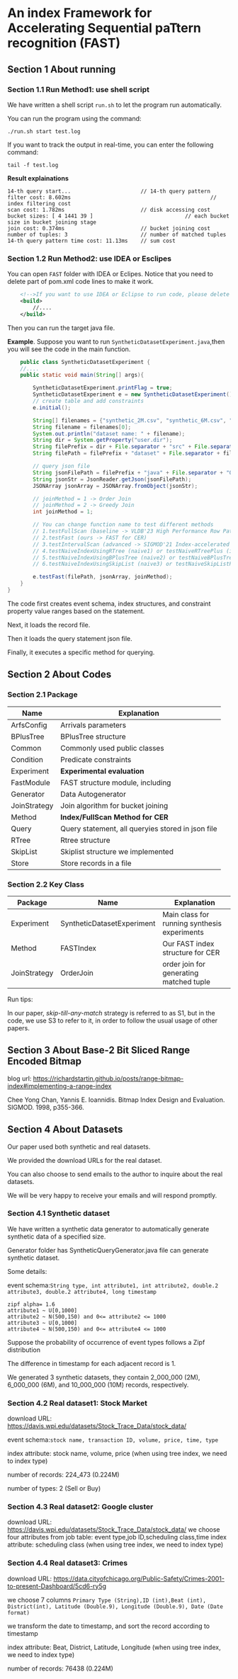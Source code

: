 # An index Framework for Accelerating Sequential paTtern recognition (FAST)



## Section 1 About running

### Section 1.1 Run Method1: use shell script

We have written a shell script ```run.sh``` to let the program run automatically.

You can run the program using the command:

```
./run.sh start test.log
```

If you want to track the output in real-time, you can enter the following command:

```
tail -f test.log
```

**Result explainations**

```
14-th query start...                      // 14-th query pattern
filter cost: 8.602ms											// index filtering cost
scan cost: 1.782ms	                      // disk accessing cost
bucket sizes: [ 4 1441 39 ]								// each bucket size in bucket joining stage
join cost: 0.374ms                        // bucket joining cost
number of tuples: 3                       // number of matched tuples
14-th query pattern time cost: 11.13ms    // sum cost
```

### Section 1.2 Run Method2: use IDEA or Esclipes

You can open ```FAST``` folder with IDEA or Eclipes. Notice that you need to delete part of pom.xml code lines to make it work.

```xml
    <!-->If you want to use IDEA or Eclipse to run code, please delete below content<-->
    <build>
        //....
    </build>
```

Then you can run the target java file.

**Example**. Suppose you want to run ```SyntheticDatasetExperiment.java```,then you will see the code in the main function.

```java
    public class SyntheticDatasetExperiment {
    //....
    public static void main(String[] args){

        SyntheticDatasetExperiment.printFlag = true;
        SyntheticDatasetExperiment e = new SyntheticDatasetExperiment();
        // create table and add constraints
        e.initial();

        String[] filenames = {"synthetic_2M.csv", "synthetic_6M.csv", "synthetic_10M.csv"};
        String filename = filenames[0];
        System.out.println("dataset name: " + filename);
        String dir = System.getProperty("user.dir");
        String filePrefix = dir + File.separator + "src" + File.separator + "main" + File.separator;
        String filePath = filePrefix + "dataset" + File.separator + filename;

        // query json file
        String jsonFilePath = filePrefix + "java" + File.separator + "Query" + File.separator + "synthetic_query.json";
        String jsonStr = JsonReader.getJson(jsonFilePath);
        JSONArray jsonArray = JSONArray.fromObject(jsonStr);

        // joinMethod = 1 -> Order Join
        // joinMethod = 2 -> Greedy Join
        int joinMethod = 1;

        // You can change function name to test different methods
        // 1.testFullScan (baseline -> VLDB'23 High Performance Row Pattern Recognition Using Joins)
        // 2.testFast (ours -> FAST for CER)
        // 3.testIntervalScan (advanced -> SIGMOD'21 Index-accelerated Pattern Matching in event stores)
        // 4.testNaiveIndexUsingRTree (naive1) or testNaiveRTreePlus (it means using interval filtering algorithm)
        // 5.testNaiveIndexUsingBPlusTree (naive2) or testNaiveBPlusTreePlus (it means using interval filtering algorithm)
        // 6.testNaiveIndexUsingSkipList (naive3) or testNaiveSkipListPlus (it means using interval filtering algorithm)

        e.testFast(filePath, jsonArray, joinMethod);
    }
}
```

The code first creates event schema, index structures, and constraint property value ranges based on the statement.

Next, it loads the record file.

Then it loads the query statement json file.

Finally, it executes a specific method for querying.



## Section 2 About Codes

### Section 2.1 Package

| Name         | Explanation                                       |
| ------------ | ------------------------------------------------- |
| ArfsConfig   | Arrivals parameters                               |
| BPlusTree    | BPlusTree structure                               |
| Common       | Commonly used public classes                      |
| Condition    | Predicate constraints                             |
| Experiment   | **Experimental evaluation**                       |
| FastModule   | FAST structure module, including                  |
| Generator    | Data Autogenerator                                |
| JoinStrategy | Join algorithm for bucket joining                 |
| Method       | **Index/FullScan Method for CER**                 |
| Query        | Query statement, all queryies stored in json file |
| RTree        | Rtree structure                                   |
| SkipList     | Skiplist structure we implemented                 |
| Store        | Store records in a file                           |

### Section 2.2 Key Class

| Package      | Name                       | Explanation                                  |
| ------------ | -------------------------- | -------------------------------------------- |
| Experiment   | SyntheticDatasetExperiment | Main class for running synthesis experiments |
| Method       | FASTIndex                  | Our FAST index structure for CER             |
| JoinStrategy | OrderJoin                  | order join for generating matched tuple      |

Run tips:

In our paper, *skip-till-any-match* strategy is referred to as S1, but in the code, we use S3 to refer to it, in order to follow the usual usage of other papers.


## Section 3 About Base-2 Bit Sliced Range Encoded Bitmap

blog url: https://richardstartin.github.io/posts/range-bitmap-index#implementing-a-range-index

Chee Yong Chan, Yannis E. Ioannidis. Bitmap Index Design and Evaluation. SIGMOD. 1998, p355-366.

## Section 4 About Datasets

Our paper used both synthetic and real datasets.

We provided the download URLs for the real dataset.

You can also choose to send emails to the author to inquire about the real datasets.

We will be very happy to receive your emails and will respond promptly.

### Section 4.1  Synthetic dataset

We have written a synthetic data generator to automatically generate synthetic data of a specified size.

Generator folder has SyntheticQueryGenerator.java file can generate synthetic dataset.

Some details:

event schema:```String type, int attribute1, int attribute2, double.2 attribute3, double.2 attribute4, long timestamp```

```
zipf alpha= 1.6
attribute1 ~ U[0,1000]
attribute2 ~ N(500,150) and 0<= attribute2 <= 1000
attribute3 ~ U[0,1000]
attribute4 ~ N(500,150) and 0<= attribute4 <= 1000
```

Suppose the probability of occurrence of event types follows a Zipf distribution

The difference in timestamp for each adjacent record is 1.

We generated 3 synthetic datasets, they contain 2_000_000 (2M), 6_000_000 (6M), and 10_000_000 (10M) records, respectively.

### Section 4.2 Real dataset1: Stock Market

download URL: https://davis.wpi.edu/datasets/Stock_Trace_Data/stock_data/

event schema:```stock name, transaction ID, volume, price, time, type```

index attribute: stock name, volume, price (when using tree index, we need to index type)

number of records: 224_473 (0.224M)

number of types: 2 (Sell or Buy)

### Section 4.3  Real dataset2: Google cluster

download URL: https://davis.wpi.edu/datasets/Stock_Trace_Data/stock_data/
we choose four attributes from job table: event type,job ID,scheduling class,time
index attribute: scheduling class (when using tree index, we need to index type)

### Section 4.4 Real dataset3: Crimes

download URL: https://data.cityofchicago.org/Public-Safety/Crimes-2001-to-present-Dashboard/5cd6-ry5g

we choose 7 columns ```Primary Type (String),ID (int),Beat (int), District(int), Latitude (Double.9), Longitude (Double.9), Date (Date format)```

we transform the date to timestamp, and sort the record according to timestamp

index attribute: Beat, District, Latitude, Longitude (when using tree index, we need to index type)

number of records: 76438 (0.224M)